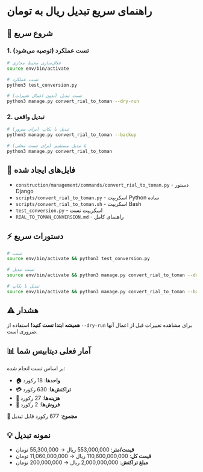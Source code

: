 # راهنمای سریع تبدیل ریال به تومان

## 🚀 شروع سریع

### 1. تست عملکرد (توصیه می‌شود)
```bash
# فعال‌سازی محیط مجازی
source env/bin/activate

# تست عملکرد
python3 test_conversion.py

# تست تبدیل (بدون اعمال تغییرات)
python3 manage.py convert_rial_to_toman --dry-run
```

### 2. تبدیل واقعی
```bash
# تبدیل با بکاپ (برای سرور)
python3 manage.py convert_rial_to_toman --backup

# یا تبدیل مستقیم (برای تست محلی)
python3 manage.py convert_rial_to_toman
```

## 📁 فایل‌های ایجاد شده

- `construction/management/commands/convert_rial_to_toman.py` - دستور Django
- `scripts/convert_rial_to_toman.py` - اسکریپت Python ساده
- `scripts/convert_rial_to_toman.sh` - اسکریپت Bash
- `test_conversion.py` - اسکریپت تست
- `RIAL_TO_TOMAN_CONVERSION.md` - راهنمای کامل

## ⚡ دستورات سریع

```bash
# تست
source env/bin/activate && python3 test_conversion.py

# تست تبدیل
source env/bin/activate && python3 manage.py convert_rial_to_toman --dry-run

# تبدیل با بکاپ
source env/bin/activate && python3 manage.py convert_rial_to_toman --backup
```

## ⚠️ هشدار

**همیشه ابتدا تست کنید!** استفاده از `--dry-run` برای مشاهده تغییرات قبل از اعمال آنها ضروری است.

## 📊 آمار فعلی دیتابیس شما

بر اساس تست انجام شده:
- **🏠 واحدها**: 18 رکورد  
- **💳 تراکنش‌ها**: 630 رکورد
- **💸 هزینه‌ها**: 27 رکورد
- **🛒 فروش‌ها**: 2 رکورد

**🎯 مجموع**: 677 رکورد قابل تبدیل

## 💡 نمونه تبدیل

- **قیمت/متر**: 553,000,000 ریال → 55,300,000 تومان
- **قیمت کل**: 110,600,000,000 ریال → 11,060,000,000 تومان
- **مبلغ تراکنش**: 2,000,000,000 ریال → 200,000,000 تومان
